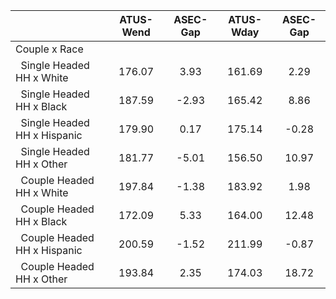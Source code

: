 
|                      |    ATUS-Wend |     ASEC-Gap |    ATUS-Wday |     ASEC-Gap |
| -------------------- | :----------: | :----------: | :----------: | :----------: |
| Couple x Race        |              |              |              |              |
| &nbsp;&nbsp;Single Headed HH x White |       176.07 |         3.93 |       161.69 |         2.29 |
| &nbsp;&nbsp;Single Headed HH x Black |       187.59 |        -2.93 |       165.42 |         8.86 |
| &nbsp;&nbsp;Single Headed HH x Hispanic |       179.90 |         0.17 |       175.14 |        -0.28 |
| &nbsp;&nbsp;Single Headed HH x Other |       181.77 |        -5.01 |       156.50 |        10.97 |
| &nbsp;&nbsp;Couple Headed HH x White |       197.84 |        -1.38 |       183.92 |         1.98 |
| &nbsp;&nbsp;Couple Headed HH x Black |       172.09 |         5.33 |       164.00 |        12.48 |
| &nbsp;&nbsp;Couple Headed HH x Hispanic |       200.59 |        -1.52 |       211.99 |        -0.87 |
| &nbsp;&nbsp;Couple Headed HH x Other |       193.84 |         2.35 |       174.03 |        18.72 |


